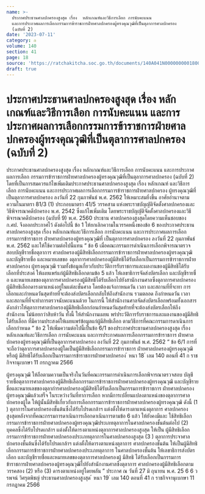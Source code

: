 ```yaml
---
name: >-
  ประกาศประธานศาลปกครองสูงสุด เรื่อง  หลักเกณฑ์และวิธีการเลือก การนับคะแนน
  และการประกาศผลการเลือกกรรมการข้าราชการฝ่ายศาลปกครองผู้ทรงคุณวุฒิที่เป็นตุลาการศาลปกครอง
  (ฉบับที่ 2)
date: '2023-07-11'
category: ก
volume: 140
section: 41
page: 18
source: 'https://ratchakitcha.soc.go.th/documents/140A041N0000000001800.pdf'
draft: true
---
```


# ประกาศประธานศาลปกครองสูงสุด เรื่อง  หลักเกณฑ์และวิธีการเลือก การนับคะแนน และการประกาศผลการเลือกกรรมการข้าราชการฝ่ายศาลปกครองผู้ทรงคุณวุฒิที่เป็นตุลาการศาลปกครอง (ฉบับที่ 2)

ประกาศประธานศาลปกครองสูงสุด เรื่อง หลักเกณฑ์และวิธีการเลือก การนับคะแนน และการประกาศผลการเลือก กรรมการข้าราชการฝ่ายศาลปกครองผู้ทรงคุณวุฒิที่เป็นตุลาการศาลปกครอง (ฉบับที่ 2) โดยที่เป็นการสมควรแก้ไขเพิ่มเติมประกาศประธานศาลปกครองสูงสุด เรื่อง หลักเกณฑ์ และวิธีการเลือก การนับคะแนน และการประกาศผลการเลือกกรรมการข้าราชการฝ่ายศาลปกครอง ผู้ทรงคุณวุฒิที่เป็นตุลาการศาลปกครอง ลงวันที่ 22 กุมภาพันธ์ พ.ศ. 2562 ให้เหมาะสมยิ่งขึ้น อาศัยอำนาจตามความในมาตรา 81/3 (1) ประกอบมาตรา 41/5 วรรคสาม แห่งพระราชบัญญัติจัดตั้งศาลปกครองและวิธีพิจารณาคดีปกครอง พ.ศ. 2542 ซึ่งแก้ไขเพิ่มเติม โดยพระราชบัญญัติจัดตั้งศาลปกครองและวิธีพิจารณาคดีปกครอง (ฉบับที่ 9) พ.ศ. 2560 ประธาน ศาลปกครองสูงสุดโดยความเห็นชอบของ ก.ศป. จึงออกประกาศไว้ ดังต่อไปนี้ ข้อ 1 ให้ยกเลิกความในวรรคหนึ่งของข้อ 6 ของประกาศประธานศาลปกครองสูงสุด เรื่อง หลักเกณฑ์และวิธีการเลือก การนับคะแนน และการประกาศผลการเลือกกรรมการข้าราชการ ฝ่ายศาลปกครองผู้ทรงคุณวุฒิที่ เป็นตุลาการศาลปกครอง ลงวันที่ 22 กุมภาพันธ์ พ.ศ. 2562 และให้ใช้ความต่อไปนี้แทน “ ข้อ 6 เมื่อคณะกรรมการดำเนินการเลือกพิจารณาตรวจสอบบัญชีรายชื่อตุลาการ ศาลปกครองผู้มีสิทธิเลือกกรรมการข้าราชการฝ่ายศาลปกครองผู้ทรงคุณวุฒิ และบัญชีรายชื่อ และหมายเลขขอ งตุลาการศาลปกครองผู้มีสิทธิได้รับเลือกเป็นกรรมการข้าราชการฝ่ายศาลปกครอง ผู้ทรงคุณวุฒิ รวมทั้งข้อมูลเกี่ยวกับประวัติการรับราชการและผลงานของผู้มีสิทธิได้รับเลือกที่ประสงค์ ให้เผยแพร่แก่ผู้มีสิทธิเลือกตามข้อ 5 แล้ว ให้เลขาธิการจัดส่งบัตรเลือก และบัญชีรายชื่ อ และหมายเลขของตุลาการศาลปกครองผู้มีสิทธิได้รับเลือกไปยังสานักงานศาลซึ่งตุลาการศาลปกครอง ผู้มีสิทธิเลือกดารงตาแหน่งอยู่ในแต่ละชั้นศาล โดยต้องแจ้งกาหนดวัน เวลา และสถานที่ที่จะทา การเลือกและกำหนดวันสุดท้ายที่จะต้องส่งบัตรเลือกกลับให้ถึงสำนักงาน รวมตลอด ถึงกำหนดวัน เวลา และสถานที่ที่จะทำการตรวจนับคะแนนด้วย ในการนี้ ให้สำนักงานศาลจัดส่งบัตรเลือกพร้อมทั้งเอกสาร ดังกล่าวให้ตุลาการศาลปกครองผู้มีสิทธิเลือกก่อนกำหนดวันสุดท้ายที่จะต้องส่งบัตรเลือกให้ถึงสำนักงาน ไม่น้อยกว่าสิบห้าวัน ทั้งนี้ ให้สำนักงานเผยแ พร่ประวัติการรับราชการและผลงานของผู้มีสิทธิได้รับเลือก ที่มีความประสงค์ให้เผยแพร่ข้อมูลแก่ผู้มีสิทธิเลือก ตามวิธีการที่คณะกรรมการดาเนินการเลือกกำหนด ” ข้อ 2 ให้เพิ่มความต่อไปนี้เป็นข้อ 6/1 ของประกาศประธานศาลปกครองสูงสุด เรื่อง หลักเกณฑ์และวิธีการเลือก การนับคะแนน และการประกาศผลการเลือกกรรมการข้าราชการ ฝ่ายศาลปกครองผู้ทรงคุณวุฒิที่เป็นตุลาการศาลปกครอง ลงวันที่ 22 กุมภาพันธ์ พ.ศ. 2562 “ ข้อ 6/1 การที่จะถือว่าตุลาการศาลปกครองผู้ใดเป็นผู้มีสิทธิเลือกกรรมการข้าราชการ ฝ่ายศาลปกครองผู้ทรงคุณวุฒิหรือผู้ มีสิทธิได้รับเลือกเป็นกรรมการข้าราชการฝ่ายศาลปกครอง ้ หนา 18 ่ เลม 140 ตอนที่ 41 ก ราชกิจจานุเบกษา 11 กรกฎาคม 2566

ผู้ทรงคุณวุฒิ ให้ถือตามความเป็นจริงในวันที่คณะกรรมการดำเนินการเลือกพิจารณาตรวจสอบ บัญชีรายชื่อตุลาการศาลปกครองผู้มีสิทธิเลือกกรรมการข้าราชการฝ่ายศาลปกครองผู้ทรงคุณวุฒิ และบัญชีรายชื่อและหมายเลขของตุลากำรศาลปกครองผู้มีสิทธิได้รับเลือกเป็นกรรมการข้าราชการ ฝ่ายศาลปกครองผู้ทรงคุณวุฒิแล้วเสร็จ ในระหว่างวันที่ทาการเลือก หากมีการเปลี่ยนแปลงตาแหน่งของตุลาการศาลปกครองผู้ใด ให้ผู้นั้นมีสิทธิเกี่ยวกับการเลือกกรรมการข้าราชการฝ่ายศาลปกครองผู้ทรงคุณวุฒิ ดังนี้ (1 ) ตุลาการในศาลปกครองชั้นต้นซึ่งได้รับโปรดเกล้าฯ แต่งตั้งให้ดารงตาแหน่งตุลาการ ศาลปกครองสูงสุดหลังจากที่คณะกรรมการดาเนินการเลือกดาเนินการตามข้อ 6 แล้ว ให้ยังคงมีและ ใช้สิทธิเลือกกรรมการข้าราชการฝ่ายศาลปกครองผู้ทรงคุณวุฒิประเภทตุลาการในศาลปกครองชั้นต้นต่อไป (2) บุคคลซึ่งได้รับโปรดเกล้าฯ แต่งตั้งให้ดารงตาแหน่งตุลาการศาลปกครองสูงสุด ให้เป็น ผู้มีสิทธิเลือกกรรมการข้าราชการฝ่ายศาลปกครองประเภทตุลาการในศาลปกครองสูงสุด (3 ) ตุลาการประจาศาลปกครองชั้นต้นซึ่งได้รับโปรดเกล้าฯ แต่งตั้งให้ดารงตาแหน่งตุลาการ ศาลปกครองชั้นต้น ให้เป็นผู้มีสิทธิเลือกกรรมการข้าราชการฝ่ายศาลปกครองประเภทตุลาการ ในศาลปกครองชั้นต้น ให้เลขาธิการส่งบัตรเลือก และบัญชีรายชื่อและหมายเลขของตุลาการศาลปกครองผู้ มีสิทธิ ได้รับเลือกเป็นกรรมการข้าราชการฝ่ายศาลปกครองผู้ทรงคุณวุฒิไปยังสำนักงานศาลซึ่งตุลาการ ศาลปกครองผู้มีสิทธิเลือกตามวรรคสอง (2) หรือ (3) ดารงตาแหน่งอยู่โดยพลัน ” ประกาศ ณ วันที่ 27 มิ ถุนายน พ.ศ. 25 6 6 วรพจน์ วิศรุตพิชญ์ ประธานศาลปกครองสูงสุด ้ หนา 19 ่ เลม 140 ตอนที่ 41 ก ราชกิจจานุเบกษา 11 กรกฎาคม 2566
